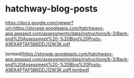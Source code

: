 # hatchway-blog-posts

https://docs.google.com/viewer?url=https://storage.googleapis.com/hatchways-app.appspot.com/assessments/data/instructions/b-3/Back-end%20Assessment%20-%20Blog%20Posts-A9EKAPTAF5B6DDJ12W3K.pdf

[embed]https://storage.googleapis.com/hatchways-app.appspot.com/assessments/data/instructions/b-3/Back-end%20Assessment%20-%20Blog%20Posts-A9EKAPTAF5B6DDJ12W3K.pdf[/embed]

